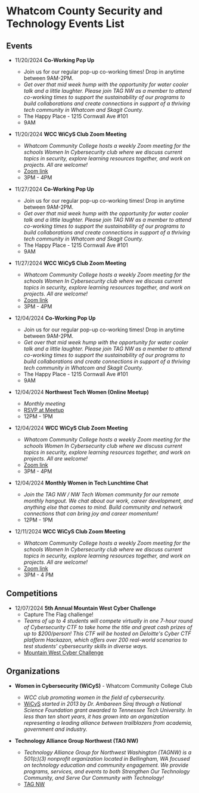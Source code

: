 # Whatcom County Security and Technology Events List


## Events

- 11/20/2024 **Co-Working Pop Up**
  - Join us for our regular pop-up co-working times! Drop in anytime between 9AM-2PM.
  - *Get over that mid week hump with the opportunity for water cooler talk and a little laughter. Please join TAG NW as a member to attend co-working times to support the sustainability of our programs to build collaborations and create connections in support of a thriving tech community in Whatcom and Skagit County.*
  - The Happy Place - 1215 Cornwall Ave #101
  - 9AM

- 11/20/2024 **WCC WiCyS Club Zoom Meeting**
  - *Whatcom Community College hosts a weekly Zoom meeting for the schools *Women In Cybersecurity* club where we discuss current topics in security, explore learning resources together, and work on projects. All are welcome!*
  - [Zoom link](https://whatcom-edu.zoom.us/j/84752586830?pwd=ODFhRGhTQVdwM2IvN3B2dE9GZHJmdz09)
  - 3PM - 4PM
 
- 11/27/2024 **Co-Working Pop Up**
  - Join us for our regular pop-up co-working times! Drop in anytime between 9AM-2PM.
  - *Get over that mid week hump with the opportunity for water cooler talk and a little laughter. Please join TAG NW as a member to attend co-working times to support the sustainability of our programs to build collaborations and create connections in support of a thriving tech community in Whatcom and Skagit County.*
  - The Happy Place - 1215 Cornwall Ave #101
  - 9AM

- 11/27/2024 **WCC WiCyS Club Zoom Meeting**
  - *Whatcom Community College hosts a weekly Zoom meeting for the schools *Women In Cybersecurity* club where we discuss current topics in security, explore learning resources together, and work on projects. All are welcome!*
  - [Zoom link](https://whatcom-edu.zoom.us/j/84752586830?pwd=ODFhRGhTQVdwM2IvN3B2dE9GZHJmdz09)
  - 3PM - 4PM
 
- 12/04/2024 **Co-Working Pop Up**
  - Join us for our regular pop-up co-working times! Drop in anytime between 9AM-2PM.
  - *Get over that mid week hump with the opportunity for water cooler talk and a little laughter. Please join TAG NW as a member to attend co-working times to support the sustainability of our programs to build collaborations and create connections in support of a thriving tech community in Whatcom and Skagit County.*
  - The Happy Place - 1215 Cornwall Ave #101
  - 9AM

- 12/04/2024 **Northwest Tech Women (Online Meetup)**
  - *Monthly meeting*
  - [RSVP at Meetup](https://www.meetup.com/nw-tech-women)
  - 12PM - 1PM

- 12/04/2024 **WCC WiCyS Club Zoom Meeting**
  - *Whatcom Community College hosts a weekly Zoom meeting for the schools *Women In Cybersecurity* club where we discuss current topics in security, explore learning resources together, and work on projects. All are welcome!*
  - [Zoom link](https://whatcom-edu.zoom.us/j/84752586830?pwd=ODFhRGhTQVdwM2IvN3B2dE9GZHJmdz09)
  - 3PM - 4PM

- 12/04/2024 **Monthly Women in Tech Lunchtime Chat**
  - *Join the TAG NW / NW Tech Women community for our remote monthly hangout. We chat about our work, career development, and anything else that comes to mind. Build community and network connections that can bring joy and career momentum!*
  - 12PM - 1PM


- 12/11/2024 **WCC WiCyS Club Zoom Meeting**
  - *Whatcom Community College hosts a weekly Zoom meeting for the schools *Women In Cybersecurity* club where we discuss current topics in security, explore learning resources together, and work on projects. All are welcome!*
  - [Zoom link](https://whatcom-edu.zoom.us/j/84752586830?pwd=ODFhRGhTQVdwM2IvN3B2dE9GZHJmdz09)
  - 3PM - 4 PM



## Competitions

- 12/07/2024 **5th Annual Mountain West Cyber Challenge**
  - Capture The Flag challenge!
  - *Teams of up to 4 students will compete virtually in one 7-hour round of Cybersecurity CTF to take home the title and great cash prizes of up to $200/person! This CTF will be hosted on Deloitte's Cyber CTF platform Hackazon, which offers over 200 real-world scenarios to test students' cybersecurity skills in diverse ways.*
  - [Mountain West Cyber Challenge](https://sos-vo.org/events/5th-annual-mountain-west-cyber-challenge)


## Organizations

- **Women in Cybersecurity (WiCyS)** - Whatcom Community College Club
  - *WCC club promoting women in the field of cybersecurity.*
  - [WiCyS](https://www.wicys.org/) *started in 2013 by Dr. Ambareen Siraj through a National Science Foundation grant awarded to Tennessee Tech University. In less than ten short years, it has grown into an organization representing a leading alliance between trailblazers from academia, government and industry.*

- **Technology Alliance Group Northwest (TAG NW)**
  - *Technology Alliance Group for Northwest Washington (TAGNW) is a 501(c)(3) nonprofit organization located in Bellingham, WA focused on technology education and community engagement. We provide programs, services, and events to both Strengthen Our Technology Community, and Serve Our Community with Technology!*
  - [TAG NW](https://www.tagnw.org/)
